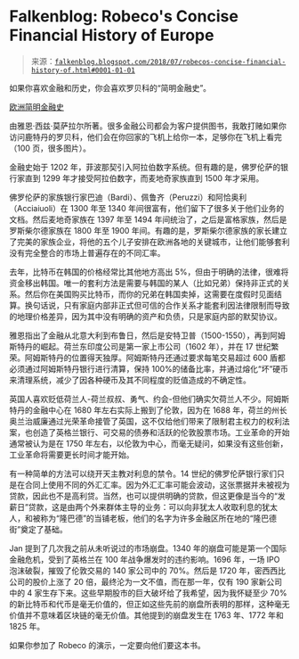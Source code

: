 <!--yml

分类：未分类

日期：2024 年 05 月 12 日 19:59:46

-->

# Falkenblog: Robeco's Concise Financial History of Europe

> 来源：[`falkenblog.blogspot.com/2018/07/robecos-concise-financial-history-of.html#0001-01-01`](http://falkenblog.blogspot.com/2018/07/robecos-concise-financial-history-of.html#0001-01-01)

如果你喜欢金融和历史，你会喜欢罗贝科的“简明金融史”。

[欧洲简明金融史](https://www.robeco.com/en/insights/2018/05/summer-read-a-concise-financial-history-of-europe.html)

由雅恩·西兹·莫萨拉尔所著。很多金融公司都会为客户提供图书，我敢打赌如果你访问鹿特丹的罗贝科，他们会在你回家的飞机上给你一本，足够你在飞机上看完（100 页，很多图片）。

金融史始于 1202 年，菲波那契引入阿拉伯数字系统。但有趣的是，佛罗伦萨的银行家直到 1299 年才接受阿拉伯数字，而麦地奇家族直到 1500 年才采用。

佛罗伦萨的家族银行家巴迪（Bardi）、佩鲁齐（Peruzzi）和阿恰奥利（Acciaiuoli）在 1300 年至 1340 年间很富有，他们留下了很多关于他们业务的文档。然后麦地奇家族在 1397 年至 1494 年间统治了，之后是富格家族，然后是罗斯柴尔德家族在 1800 年至 1900 年间。有趣的是，罗斯柴尔德家族的家长建立了完美的家族企业，将他的五个儿子安排在欧洲各地的关键城市，让他们能够套利没有完全整合的市场上普遍存在的不同汇率。

去年，比特币在韩国的价格经常比其他地方高出 5%，但由于明确的法律，很难将资金移出韩国。唯一的套利方法是需要与韩国的某人（比如兄弟）保持非正式的关系。然后你在美国购买比特币，而你的兄弟在韩国卖掉，这需要在度假时见面结算。换句话说，只有家庭内部非正式但可信的合作关系才能套利因法律限制而导致的地理价格差异，因为其中没有明确的资产和负债，只是家庭内部的默契协议。

雅恩指出了金融从北意大利到布鲁日，然后是安特卫普（1500-1550），再到阿姆斯特丹的崛起。荷兰东印度公司是第一家上市公司（1602 年），并在 17 世纪繁荣。阿姆斯特丹的位置得天独厚。阿姆斯特丹还通过要求每笔交易超过 600 盾都必须通过阿姆斯特丹银行进行清算，保持 100%的储备比率，并通过熔化“坏”硬币来清理系统，减少了因各种硬币及其不同程度的贬值造成的不确定性。

英国人喜欢贬低荷兰人-荷兰叔叔、勇气、约会-但他们确实欠荷兰人不少。阿姆斯特丹的金融中心在 1680 年左右实际上搬到了伦敦，因为在 1688 年，荷兰的州长奥兰治威廉通过光荣革命接管了英国，这不仅给他们带来了限制君主权力的权利法案，也创造了英格兰银行、可交易的债券和活跃的伦敦股票市场。工业革命的开始通常被认为是在 1750 年左右，以伦敦为中心，而毫无疑问，如果没有这些创新，工业革命将需要更长时间才能开始。

有一种简单的方法可以绕开天主教对利息的禁令。14 世纪的佛罗伦萨银行家们只是在合同上使用不同的外汇汇率。因为外汇汇率可能会波动，这张票据并未被视为贷款，因此也不是高利贷。当然，也可以提供明确的贷款，但这更像是当今的“发薪日”贷款，这是由两个外来群体主导的业务：可以向非犹太人收取利息的犹太人，和被称为“隆巴德”的当铺老板，他们的名字为许多金融区所在地的“隆巴德街”奠定了基础。

Jan 提到了几次我之前从未听说过的市场崩盘。1340 年的崩盘可能是第一个国际金融危机，受到了英格兰在 100 年战争爆发时的违约影响。1696 年，一场 IPO 泡沫破裂，摧毁了伦敦交易的 140 家公司中的 70%。然后是 1720 年，密西西比公司的股价上涨了 20 倍，最终沦为一文不值，而在那一年，仅有 190 家新公司中的 4 家生存下来。这些早期股市的巨大破坏给了我希望，因为我怀疑至少 70%的新比特币和代币是毫无价值的，但正如这些先前的崩盘所表明的那样，这种毫无价值并不意味着区块链的毫无价值。其他提到的崩盘发生在 1763 年、1772 年和 1825 年。

如果你参加了 Robeco 的演示，一定要向他们要这本书。
